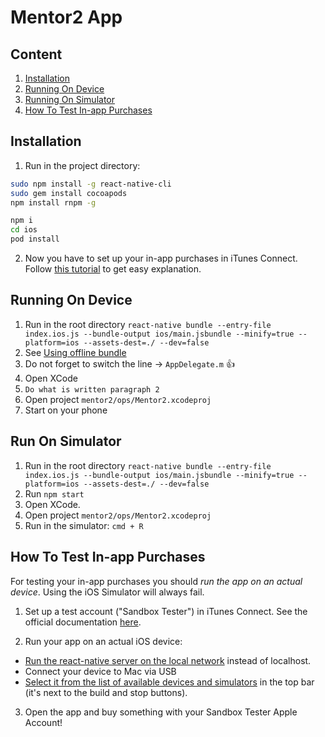 Mentor2 App
===========

## Content

1. [Installation](#installation)
2. [Running On Device](#running-on-device)
2. [Running On Simulator](#running-on-simulator)
3. [How To Test In-app Purchases](#how-to-test-in-app-purchases)

## Installation

1. Run in the project directory:

```bash
sudo npm install -g react-native-cli
sudo gem install cocoapods
npm install rnpm -g

npm i 
cd ios 
pod install
```
  
2. Now you have to set up your in-app purchases in iTunes Connect. Follow [this tutorial](http://stackoverflow.com/questions/19556336/how-do-you-add-an-in-app-purchase-to-an-ios-application) to get easy explanation.
  
## Running On Device

1. Run in the root directory `react-native bundle --entry-file index.ios.js --bundle-output ios/main.jsbundle --minify=true --platform=ios --assets-dest=./ --dev=false`
2. See [Using offline bundle](https://facebook.github.io/react-native/docs/running-on-device-ios.html)
3. Do not forget to switch the line -> `AppDelegate.m` :+1: 
4. Open XCode
5. `Do what is written paragraph 2`
6. Open project `mentor2/ops/Mentor2.xcodeproj` 
7. Start on your phone 
 
## Run On Simulator

1. Run in the root directory `react-native bundle --entry-file index.ios.js --bundle-output ios/main.jsbundle --minify=true --platform=ios --assets-dest=./ --dev=false`
2. Run `npm start` 
3. Open XCode.
4. Open project `mentor2/ops/Mentor2.xcodeproj`
5. Run in the simulator: `cmd + R`

## How To Test In-app Purchases

For testing your in-app purchases you should *run the app on an actual device*. Using the iOS Simulator will always fail.

1. Set up a test account ("Sandbox Tester") in iTunes Connect. See the official documentation [here](https://developer.apple.com/library/ios/documentation/LanguagesUtilities/Conceptual/iTunesConnect_Guide/Chapters/SettingUpUserAccounts.html#//apple_ref/doc/uid/TP40011225-CH25-SW9).

2. Run your app on an actual iOS device:

  + [Run the react-native server on the local network](https://facebook.github.io/react-native/docs/runningondevice.html) instead of localhost. 
  + Connect your device to Mac via USB
  + [Select it from the list of available devices and simulators](https://i.imgur.com/6ifsu8Q.jpg) in the top bar (it's next to the build and stop buttons).

3. Open the app and buy something with your Sandbox Tester Apple Account!

